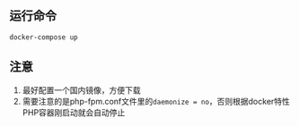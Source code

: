 ## 运行命令

`docker-compose up`

## 注意

1. 最好配置一个国内镜像，方便下载
2. 需要注意的是php-fpm.conf文件里的`daemonize = no`，否则根据docker特性PHP容器刚启动就会自动停止